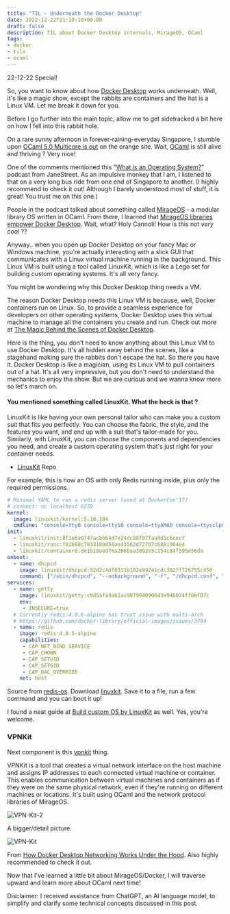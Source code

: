 ```yaml
---
title: "TIL - Underneath the Docker Desktop"
date: 2022-12-22T11:10:10+08:00
draft: false
description: TIL about Docker Desktop internals, MirageOS, OCaml
tags:
- docker
- tils
- ocaml
---
```


22-12-22 Special!

So, you want to know about how [Docker Desktop](https://www.docker.com/products/docker-desktop/) works underneath.
Well, it's like a magic show, except the rabbits are containers and the hat is a Linux VM. Let me break it down for you.

Before I go further into the main topic, allow me to get sidetracked a bit here on how I fell into this rabbit hole.

On a rare sunny afternoon in forever-raining-everyday Singapore, I stumble upon [OCaml 5.0 Multicore is out](https://news.ycombinator.com/item?id=34013767) on the orange site.
Wait, [OCaml](https://ocaml.org/) is still alive and thriving ? Very nice!

One of the comments mentioned this "[What is an Operating System?](https://signalsandthreads.com/what-is-an-operating-system/)" podcast from JaneStreet.
As an impulsive monkey that I am, I listened to that on a very long bus ride from one end of Singapore to another.
(I highly recommend to check it out! Although I barely understood most of stuff, it is great! You trust me on this one.)

People in the podcast talked about something called [MirageOS](https://mirage.io/) - a modular library OS written in OCaml.
From there, I learned that [MirageOS libraries empower Docker Desktop](https://mirage.io/blog/2022-04-06.vpnkit). Wait, what?
Holy Cannoli! How is this not _very cool_ ??

Anyway.. when you open up Docker Desktop on your fancy Mac or Windows machine, you're actually interacting with a slick GUI that communicates with a Linux virtual machine running in the background.
This Linux VM is built using a tool called LinuxKit, which is like a Lego set for building custom operating systems. It's all very fancy.

You might be wondering why this Docker Desktop thing needs a VM.

The reason Docker Desktop needs this Linux VM is because, well, Docker containers run on Linux.
So, to provide a seamless experience for developers on other operating systems, Docker Desktop uses this virtual machine to manage all the containers you create and run.
Check out more at [The Magic Behind the Scenes of Docker Desktop](https://www.docker.com/blog/the-magic-behind-the-scenes-of-docker-desktop/).

Here is the thing, you don't need to know anything about this Linux VM to use Docker Desktop. It's all hidden away behind the scenes, like a stagehand making sure the rabbits don't escape the hat.
So there you have it. Docker Desktop is like a magician, using its Linux VM to pull containers out of a hat. It's all very impressive, but you don't need to understand the mechanics to enjoy the show.
But we are curious and we wanna know more so let's march on.

#### You mentioned something called LinuxKit. What the heck is that ?

LinuxKit is like having your own personal tailor who can make you a custom suit that fits you perfectly.
You can choose the fabric, the style, and the features you want, and end up with a suit that's tailor-made for you.
Similarly, with LinuxKit, you can choose the components and dependencies you need, and create a custom operating system that's just right for your container needs.

- [LinuxKit](https://github.com/linuxkit/linuxkit) Repo

For example, this is how an OS with only Redis running inside, plus only the required permissions.
```yaml
# Minimal YAML to run a redis server (used at DockerCon'17)
# connect: nc localhost 6379
kernel:
  image: linuxkit/kernel:5.10.104
  cmdline: "console=tty0 console=ttyS0 console=ttyAMA0 console=ttysclp0"
init:
  - linuxkit/init:8f1e6a0747acbbb4d7e24dc98f97faa8d1c6cec7
  - linuxkit/runc:f01b88c7033180d50ae43562d72707c6881904e4
  - linuxkit/containerd:de1b18eed76a266baa3092e5c154c84f595e56da
onboot:
  - name: dhcpcd
    image: linuxkit/dhcpcd:52d2c4df0311b182e99241cdc382ff726755c450
    command: ["/sbin/dhcpcd", "--nobackground", "-f", "/dhcpcd.conf", "-1"]
services:
  - name: getty
    image: linuxkit/getty:c9d5afa9a61ac907904090643e946874ff6bf07c
    env:
     - INSECURE=true
  # Currently redis:4.0.6-alpine has trust issue with multi-arch
  # https://github.com/docker-library/official-images/issues/3794
  - name: redis
    image: redis:4.0.5-alpine
    capabilities:
     - CAP_NET_BIND_SERVICE
     - CAP_CHOWN
     - CAP_SETUID
     - CAP_SETGID
     - CAP_DAC_OVERRIDE
    net: host
```

Source from [redis-os](https://github.com/linuxkit/linuxkit/blob/master/examples/redis-os.yml).
Download [linuxkit](https://github.com/linuxkit/linuxkit/releases/tag/v1.0.1). Save it to a file, run a few command and you can boot it up!

I found a neat guide at [Build custom OS by LinuxKit](https://satishdotpatel.github.io/build-custom-os-by-linuxkit/) as well. Yes, you're welcome.

### VPNKit

Next component is this [vpnkit](https://github.com/moby/vpnkit) thing.

VPNKit is a tool that creates a virtual network interface on the host machine and assigns IP addresses to each connected virtual machine or container.
This enables communication between virtual machines and containers as if they were on the same physical network, even if they're running on different machines or locations.
It's built using OCaml and the network protocol libraries of MirageOS.

![VPN-Kit-2](/vpnkit-2.png)

A bigger/detail picture.

![VPN-Kit](/vpnkit.png)

From [How Docker Desktop Networking Works Under the Hood](https://www.docker.com/blog/how-docker-desktop-networking-works-under-the-hood/). Also highly recommended to check it out.

Now that I've learned a little bit about MirageOS/Docker, I will traverse upward and learn more about OCaml next time!

Disclaimer: I received assistance from ChatGPT, an AI language model, to simplify and clarify some technical concepts discussed in this post.
